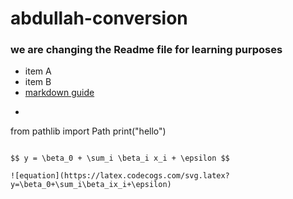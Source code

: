 # abdullah-conversion
### we are changing the Readme file for learning purposes
- item A
- item B
- [markdown guide](https://www.markdownguide.org/basic-syntax/)
- ~~~python 
from pathlib import Path print("hello") 
~~~

$$ y = \beta_0 + \sum_i \beta_i x_i + \epsilon $$

![equation](https://latex.codecogs.com/svg.latex?y=\beta_0+\sum_i\beta_ix_i+\epsilon)
